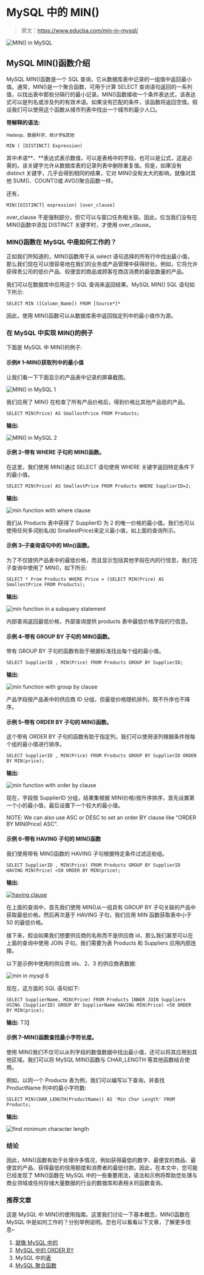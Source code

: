 # MySQL 中的 MIN()

> 原文：<https://www.educba.com/min-in-mysql/>

![MIN() in MySQL](img/50012afd0c25e9a9a38271ec120d2d09.png)



## MySQL MIN()函数介绍

MySQL MIN()函数是一个 SQL 查询，它从数据库表中记录的一组值中返回最小值。通常，MIN()是一个聚合函数，可用于计算 SELECT 查询语句返回的一系列值，以找出表中那些分隔行的最小记录。MIN()函数接收一个条件表达式，该表达式可以是列名或涉及列的有效术语。如果没有匹配的条件，该函数将返回空值。假设我们可以使用这个函数从城市列表中找出一个城市的最少人口。

**带解释的语法:**

<small>Hadoop、数据科学、统计学&其他</small>

`MIN ( [DISTINCT] Expression)`

其中术语**、**表达式表示数值，可以是表格中的字段，也可以是公式，这是必需的。该关键字允许从数据库表的记录列表中删除重复值。但是，如果没有 distinct 关键字，几乎会得到相同的结果，它对 MIN()没有太大的影响，就像对其他 SUM()、COUNT()或 AVG()聚合函数一样。

还有，

`MIN([DISTINCT] expression) [over_clause]`

over_clause 不是强制部分，但它可以与窗口任务相关联。因此，仅当我们没有在 MIN()函数中添加 DISTINCT 关键字时，才使用 over_clause。

### MIN()函数在 MySQL 中是如何工作的？

正如我们所知道的，MIN()函数用于从 select 语句选择的所有行中找出最小值，那么我们现在可以很容易地在我们的业务或产品管理中获得好处。例如，它将允许获得贵公司的低价产品、较便宜的商品或顾客在商店消费的最低数量的产品。

我们可以在数据库中应用这个 SQL 查询来返回结果。MySQL MIN() SQL 语句如下所示:

`SELECT MIN ([Column_Name]) FROM [Source*]*`

因此，使用 MIN()函数可以从数据库表中返回指定列中的最小值作为源。

### 在 MySQL 中实现 MIN()的例子

下面是 MySQL 中 MIN()的例子:

#### 示例# 1–MIN()获取列中的最小值

让我们看一下下面显示的产品表中记录的屏幕截图。

![MIN() in MySQL 1](img/3d1eb86d873ba629384e60b57f494ded.png)



我们应用了 MIN() 在检查了所有产品价格后，得到价格比其他产品低的产品。

`SELECT MIN(Price) AS SmallestPrice FROM Products;`

**输出:**

![MIN() in MySQL 2](img/4323f5a49b32234c206210b0fab3d85f.png)



#### 示例 2–带有 WHERE 子句的 MIN()函数。

在这里，我们使用 MIN()通过 SELECT 语句使用 WHERE 关键字返回特定条件下的最小值。

`SELECT MIN(Price) AS SmallestPrice FROM Products WHERE SupplierID=2;`

**输出:**

![min function with where clause](img/57d5f6809fdf4f11a07929bddf358d0b.png)



我们从 Products 表中获得了 SupplierID 为 2 的唯一价格的最小值。我们也可以使用任何多词别名(如 SmallestPrice)来定义最小值，如上面的查询所示。

#### 示例 3–子查询语句中的 MIn()函数。

为了不仅提供产品表中的最低价格，而且显示包括其他字段在内的行信息，我们在子查询中使用了 MIN()，如下所示:

`SELECT * From Products WHERE Price = (SELECT MIN(Price) AS SmallestPrice FROM Products);`

**输出:**

![min function in a subquery statement](img/0639108d4f3dacbdfbd3ef68e69424dc.png)



内部查询返回最低价格，外部查询提供 products 表中最低价格字段的行信息。

#### 示例 4–带有 GROUP BY 子句的 MIN()函数。

带有 GROUP BY 子句的函数有助于根据标准找出每个组的最小值。

`SELECT SupplierID , MIN(Price) FROM Products GROUP BY SupplierID;`

**输出:**

![min function with group by clause](img/f5f15c44622834f624e7bb4da177b8e1.png)



产品字段按产品表中的供应商 ID 分组，但最低价格随机排列，既不升序也不降序。

#### 示例 5–带有 ORDER BY 子句的 MIN()函数。

这个带有 ORDER BY 子句的函数有助于指定列，我们可以使用该列根据条件按每个组的最小值进行排序。

`SELECT SupplierID , MIN(Price) FROM Products
GROUP BY SupplierID
ORDER BY MIN(price);`

**输出:**

![min function with order by clause](img/c9f1993a2a19ac893e7b17af41c0b22a.png)



现在，字段按 SupplierID 分组，结果集根据 MIN(价格)按升序排序，首先设置第一个小的最小值，最后设置下一个较大的最小值。

NOTE: We can also use ASC or DESC to set an order BY clause like “ORDER BY MIN(Price) ASC”.

#### 示例 6–带有 HAVING 子句的 MIN()函数

我们使用带有 MIN()函数的 HAVING 子句根据特定条件过滤这些组。

`SELECT SupplierID , MIN(Price) FROM Products
GROUP BY SupplierID
HAVING MIN(Price) <50
ORDER BY MIN(price);`

**输出:**

<u>![having clause](img/301ac8b3a730dd3ab066622b4187e7d2.png)

</u> 

在上面的查询中，首先我们使用 MIN()从一组具有 GROUP BY 子句关联的产品中获取最低价格，然后再次基于 HAVING 子句，我们应用 MIN 函数获取表中小于 50 的最低价格。

接下来，假设如果我们想要供应商的名称而不是供应商 id，那么我们甚至可以在上面的查询中使用 JOIN 子句。我们需要为表 Products 和 Suppliers 应用内部连接。

以下是示例中使用的供应商 ids、2、3 的供应商表数据:

![min in mysql 6](img/c61f393ed087f91a0b7c1e0332880adb.png)



现在，这方面的 SQL 语句如下:

`SELECT SupplierName, MIN(Price) FROM Products
INNER JOIN Suppliers
USING (SupplierID)
GROUP BY SupplierName
HAVING MIN(Price) <50
ORDER BY MIN(price);`

**输出:**
T3】



#### 示例 7–MIN()函数查找最小字符长度。

使用 MIN()我们不仅可以从列字段的数值数据中找出最小值，还可以将其应用到其他区域。我们可以将 MySQL MIN()函数与 CHAR_LENGTH 等其他函数结合使用。

例如，以同一个 Products 表为例，我们可以编写以下查询，并查找 ProductName 列中的最小字符数:

`SELECT MIN(CHAR_LENGTH(ProductName)) AS 'Min Char Length'
FROM Products;`

**输出:**

![find minimum character length](img/020072f6177b6663180e72e2bd4cd5fb.png)



### 结论

因此，MIN()函数有助于处理许多情况，例如获得最低的数字、最便宜的商品、最便宜的产品、获得最低的信用额度和消费者的最低付款。因此，在本文中，您可能已经发现了 MIN()函数在 MySQL 中的一些重要用法，语法和示例将帮助您处理与商业领域或任何存储大量数据的行业的数据库和表相关的函数查询。

### 推荐文章

这是 MySQL 中 MIN()的使用指南。这里我们讨论一下基本概念，MIN()函数在 MySQL 中是如何工作的？分别举例说明。您也可以看看以下文章，了解更多信息–

1.  [就像 MySQL 中的](https://www.educba.com/like-in-mysql/)
2.  [MySQL 中的 ORDER BY](https://www.educba.com/order-by-in-mysql/)
3.  MySQL 中的[表](https://www.educba.com/table-in-mysql/)
4.  [MySQL 聚合函数](https://www.educba.com/mysql-aggregate-function/)





